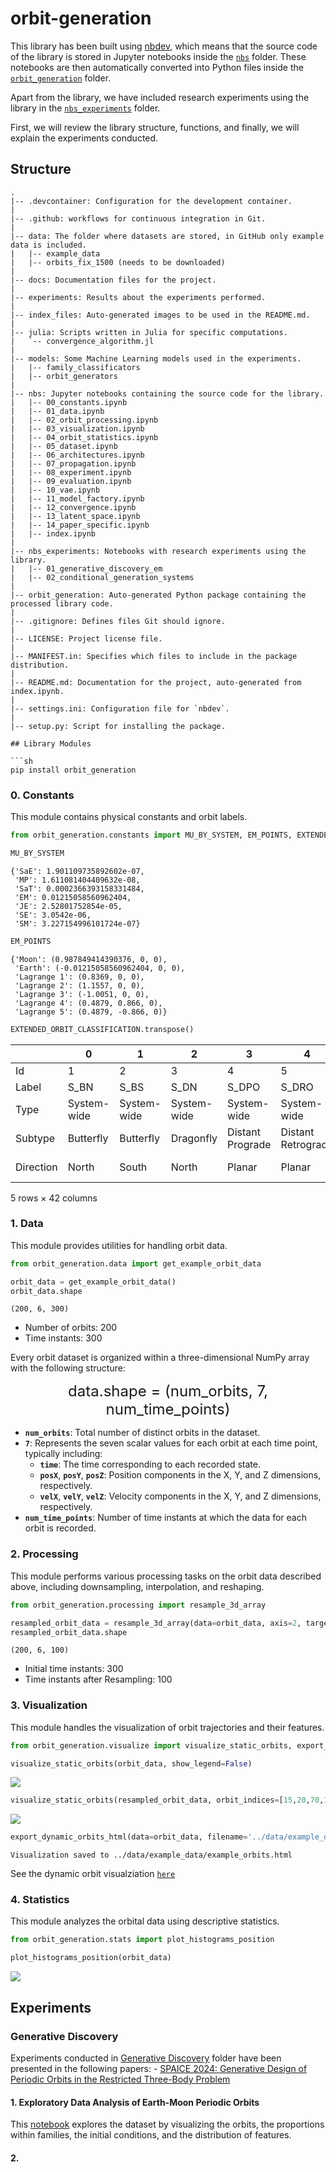 # orbit-generation


<!-- WARNING: THIS FILE WAS AUTOGENERATED! DO NOT EDIT! -->

This library has been built using [nbdev](https://nbdev.fast.ai/), which
means that the source code of the library is stored in Jupyter notebooks
inside the [`nbs`](../nbs/) folder. These notebooks are then
automatically converted into Python files inside the
[`orbit_generation`](../orbit_generation/) folder.

Apart from the library, we have included research experiments using the
library in the [`nbs_experiments`](../nbs_experiments/) folder.

First, we will review the library structure, functions, and finally, we
will explain the experiments conducted.

## Structure

``` text
.
|-- .devcontainer: Configuration for the development container.  
|  
|-- .github: workflows for continuous integration in Git.  
|  
|-- data: The folder where datasets are stored, in GitHub only example data is included. 
|   |-- example_data
|   |-- orbits_fix_1500 (needs to be downloaded)
|
|-- docs: Documentation files for the project. 
|
|-- experiments: Results about the experiments performed. 
|
|-- index_files: Auto-generated images to be used in the README.md. 
| 
|-- julia: Scripts written in Julia for specific computations. 
|   `-- convergence_algorithm.jl
|
|-- models: Some Machine Learning models used in the experiments.
|   |-- family_classificators
|   |-- orbit_generators
|
|-- nbs: Jupyter notebooks containing the source code for the library.  
|   |-- 00_constants.ipynb
|   |-- 01_data.ipynb
|   |-- 02_orbit_processing.ipynb
|   |-- 03_visualization.ipynb
|   |-- 04_orbit_statistics.ipynb
|   |-- 05_dataset.ipynb
|   |-- 06_architectures.ipynb
|   |-- 07_propagation.ipynb
|   |-- 08_experiment.ipynb
|   |-- 09_evaluation.ipynb
|   |-- 10_vae.ipynb
|   |-- 11_model_factory.ipynb
|   |-- 12_convergence.ipynb
|   |-- 13_latent_space.ipynb
|   |-- 14_paper_specific.ipynb
|   |-- index.ipynb
|
|-- nbs_experiments: Notebooks with research experiments using the library.  
|   |-- 01_generative_discovery_em
|   |-- 02_conditional_generation_systems
|
|-- orbit_generation: Auto-generated Python package containing the processed library code. 
|  
|-- .gitignore: Defines files Git should ignore.
|  
|-- LICENSE: Project license file.  
|  
|-- MANIFEST.in: Specifies which files to include in the package distribution.   
|  
|-- README.md: Documentation for the project, auto-generated from index.ipynb.  
|  
|-- settings.ini: Configuration file for `nbdev`.  
|  
|-- setup.py: Script for installing the package.  

## Library Modules

```sh
pip install orbit_generation
```

### 0. Constants

This module contains physical constants and orbit labels.

``` python
from orbit_generation.constants import MU_BY_SYSTEM, EM_POINTS, EXTENDED_ORBIT_CLASSIFICATION
```

``` python
MU_BY_SYSTEM
```

    {'SaE': 1.901109735892602e-07,
     'MP': 1.611081404409632e-08,
     'SaT': 0.0002366393158331484,
     'EM': 0.01215058560962404,
     'JE': 2.52801752854e-05,
     'SE': 3.0542e-06,
     'SM': 3.227154996101724e-07}

``` python
EM_POINTS
```

    {'Moon': (0.987849414390376, 0, 0),
     'Earth': (-0.01215058560962404, 0, 0),
     'Lagrange 1': (0.8369, 0, 0),
     'Lagrange 2': (1.1557, 0, 0),
     'Lagrange 3': (-1.0051, 0, 0),
     'Lagrange 4': (0.4879, 0.866, 0),
     'Lagrange 5': (0.4879, -0.866, 0)}

``` python
EXTENDED_ORBIT_CLASSIFICATION.transpose()
```

<div>
<style scoped>
    .dataframe tbody tr th:only-of-type {
        vertical-align: middle;
    }
&#10;    .dataframe tbody tr th {
        vertical-align: top;
    }
&#10;    .dataframe thead th {
        text-align: right;
    }
</style>

|  | 0 | 1 | 2 | 3 | 4 | 5 | 6 | 7 | 8 | 9 | ... | 32 | 33 | 34 | 35 | 36 | 37 | 38 | 39 | 40 | 41 |
|----|----|----|----|----|----|----|----|----|----|----|----|----|----|----|----|----|----|----|----|----|----|
| Id | 1 | 2 | 3 | 4 | 5 | 6 | 7 | 8 | 9 | 10 | ... | 33 | 34 | 35 | 36 | 37 | 38 | 39 | 40 | 41 | 42 |
| Label | S_BN | S_BS | S_DN | S_DPO | S_DRO | S_DS | S_L1_A | S_L1_HN | S_L1_HS | S_L1_L | ... | S_R12 | S_R13 | S_R14 | S_R21 | S_R23 | S_R31 | S_R32 | S_R34 | S_R41 | S_R43 |
| Type | System-wide | System-wide | System-wide | System-wide | System-wide | System-wide | L1 | L1 | L1 | L1 | ... | Resonant | Resonant | Resonant | Resonant | Resonant | Resonant | Resonant | Resonant | Resonant | Resonant |
| Subtype | Butterfly | Butterfly | Dragonfly | Distant Prograde | Distant Retrograde | Dragonfly | Axial | Halo | Halo | Lyapunov | ... | Resonant 1,2 | Resonant 1,3 | Resonant 1,4 | Resonant 2,1 | Resonant 2,3 | Resonant 3,1 | Resonant 3,2 | Resonant 3,4 | Resonant 4,1 | Resonant 4,3 |
| Direction | North | South | North | Planar | Planar | South | No specification | North | South | Planar | ... | Planar | Planar | Planar | Planar | Planar | Planar | Planar | Planar | Planar | Planar |

<p>5 rows × 42 columns</p>
</div>

### 1. Data

This module provides utilities for handling orbit data.

``` python
from orbit_generation.data import get_example_orbit_data

orbit_data = get_example_orbit_data()
orbit_data.shape
```

    (200, 6, 300)

- Number of orbits: 200
- Time instants: 300

Every orbit dataset is organized within a three-dimensional NumPy array
with the following structure:

<center>

<font size="5">data.shape = (num_orbits, 7, num_time_points)</font>
</center>

- **`num_orbits`**: Total number of distinct orbits in the dataset.  
- **`7`**: Represents the seven scalar values for each orbit at each
  time point, typically including:
  - **`time`**: The time corresponding to each recorded state.  
  - **`posX`**, **`posY`**, **`posZ`**: Position components in the X, Y,
    and Z dimensions, respectively.  
  - **`velX`**, **`velY`**, **`velZ`**: Velocity components in the X, Y,
    and Z dimensions, respectively.  
- **`num_time_points`**: Number of time instants at which the data for
  each orbit is recorded.

### 2. Processing

This module performs various processing tasks on the orbit data
described above, including downsampling, interpolation, and reshaping.

``` python
from orbit_generation.processing import resample_3d_array

resampled_orbit_data = resample_3d_array(data=orbit_data, axis=2, target_size= 100)
resampled_orbit_data.shape
```

    (200, 6, 100)

- Initial time instants: 300
- Time instants after Resampling: 100

### 3. Visualization

This module handles the visualization of orbit trajectories and their
features.

``` python
from orbit_generation.visualize import visualize_static_orbits, export_dynamic_orbits_html

visualize_static_orbits(orbit_data, show_legend=False)
```

![](index_files/figure-commonmark/cell-8-output-1.png)

``` python
visualize_static_orbits(resampled_orbit_data, orbit_indices=[15,20,70,140,190], point_dict=EM_POINTS)
```

![](index_files/figure-commonmark/cell-9-output-1.png)

``` python
export_dynamic_orbits_html(data=orbit_data, filename='../data/example_data/example_orbits.html')
```

    Visualization saved to ../data/example_data/example_orbits.html

See the dynamic orbit visualziation
[`here`](../data/example_data/example_orbits.html)

### 4. Statistics

This module analyzes the orbital data using descriptive statistics.

``` python
from orbit_generation.stats import plot_histograms_position

plot_histograms_position(orbit_data)
```

![](index_files/figure-commonmark/cell-11-output-1.png)

## Experiments

### Generative Discovery

Experiments conducted in [Generative
Discovery](../nbs_experiments/01_generative_discovery_em/) folder have
been presented in the following papers: - [SPAICE 2024: Generative
Design of Periodic Orbits in the Restricted Three-Body
Problem](https://zenodo.org/records/13885649)

#### 1. Exploratory Data Analysis of Earth-Moon Periodic Orbits

This
[notebook](../nbs_experiments/01_generative_discovery_em/01_eda_em_system.ipynb)
explores the dataset by visualizing the orbits, the proportions within
families, the initial conditions, and the distribution of features.

#### 2.
